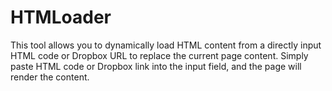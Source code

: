 # HTMLoader
This tool allows you to dynamically load HTML content from a directly input HTML code or Dropbox URL to replace the current page content. Simply paste HTML code or Dropbox link into the input field, and the page will render the content.
